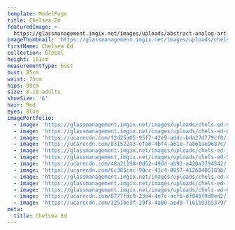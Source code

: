 ```yaml
---
template: ModelPage
title: Chelsea Ed
featuredImage: >-
  https://glassmanagement.imgix.net/images/uploads/abstract-analog-art-390089.jpg
imageThumbnail: 'https://glassmanagement.imgix.net/images/uploads/chels-ed.jpg'
firstName: Chelsea Ed
collection: Global
height: 151cm
measurementType: bust
bust: 85cm
waist: 75cm
hips: 99cm
size: 8-10 adults
shoeSize: '6'
hair: Red
eyes: Blue
imagePortfolio:
  - image: 'https://glassmanagement.imgix.net/images/uploads/chels-ed-9.jpg'
  - image: 'https://glassmanagement.imgix.net/images/uploads/chels-ed-6.jpg'
  - image: 'https://ucarecdn.com/f2d25a05-95f7-42e9-addc-bda27d779cf0/'
  - image: 'https://ucarecdn.com/831522a3-efa0-4bf4-a61e-7a861ae9687c/'
  - image: 'https://glassmanagement.imgix.net/images/uploads/chels-ed-1.jpg'
  - image: 'https://glassmanagement.imgix.net/images/uploads/chels-ed-5.jpg'
  - image: 'https://ucarecdn.com/48a21198-0d52-49dd-ab92-a420a3794542/'
  - image: 'https://ucarecdn.com/6c385cac-90cc-41c4-8857-412604851896/'
  - image: 'https://glassmanagement.imgix.net/images/uploads/chels-ed-4.jpg'
  - image: 'https://glassmanagement.imgix.net/images/uploads/chels-ed-7.jpg'
  - image: 'https://glassmanagement.imgix.net/images/uploads/chels-ed-8.jpg'
  - image: 'https://ucarecdn.com/6777fdc9-23e4-4e7c-acf6-df846f9d9ed2/'
  - image: 'https://ucarecdn.com/3251be3f-29f3-4a00-aed0-7161b93b5379/'
meta:
  title: Chelsea Ed
---
```


